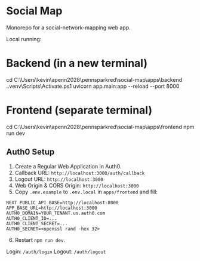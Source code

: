 ﻿# Social Map

Monorepo for a social-network-mapping web app.

Local running:

# Backend (in a new terminal)
cd C:\Users\kevin\apenn2028\pennsparkred\social-map\apps\backend
.\.venv\Scripts\Activate.ps1
uvicorn app.main:app --reload --port 8000

# Frontend (separate terminal)
cd C:\Users\kevin\apenn2028\pennsparkred\social-map\apps\frontend
npm run dev

## Auth0 Setup

1. Create a Regular Web Application in Auth0.
2. Callback URL: `http://localhost:3000/auth/callback`
3. Logout URL: `http://localhost:3000`
4. Web Origin & CORS Origin: `http://localhost:3000`
5. Copy `.env.example` to `.env.local` in `apps/frontend` and fill:
```
NEXT_PUBLIC_API_BASE=http://localhost:8000
APP_BASE_URL=http://localhost:3000
AUTH0_DOMAIN=YOUR_TENANT.us.auth0.com
AUTH0_CLIENT_ID=...
AUTH0_CLIENT_SECRET=...
AUTH0_SECRET=<openssl rand -hex 32>
```
6. Restart `npm run dev`.

Login: `/auth/login`  Logout: `/auth/logout`